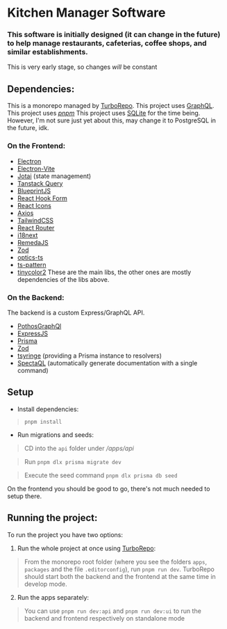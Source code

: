 # Kitchen Manager Software
### This software is initially designed (it can change in the future) to help manage restaurants, cafeterias, coffee shops, and similar establishments.
This is very early stage, so changes *will* be constant

## Dependencies:
This is a monorepo managed by [TurboRepo](https://turbo.build/repo).
This project uses [GraphQL](https://graphql.org/).
This project uses [*pnpm*](https://pnpm.io/)
This project uses [SQLite](https://www.sqlite.org/) for the time being. However, I'm not sure just yet about this, may change it to PostgreSQL in the future, idk.

### On the Frontend:
- [Electron](https://www.electronjs.org/)
- [Electron-Vite](https://electron-vite.org/)
- [Jotai](https://jotai.org/) (state management)
- [Tanstack Query](https://tanstack.com/query/v3)
- [BlueprintJS](https://blueprintjs.com/)
- [React Hook Form](https://react-hook-form.com/)
- [React Icons](https://react-icons.github.io/react-icons/)
- [Axios](https://axios-http.com)
- [TailwindCSS](https://tailwindcss.com)
- [React Router](https://reactrouter.com/en/main)
- [i18next](https://react.i18next.com/)
- [RemedaJS](https://remedajs.com/)
- [Zod](https://zod.dev/)
- [optics-ts](https://github.com/akheron/optics-ts)
- [ts-pattern](https://github.com/gvergnaud/ts-pattern)
- [tinycolor2](https://www.npmjs.com/package/tinycolor2)
These are the main libs, the other ones are mostly dependencies of the libs above.

### On the Backend:
The backend is a custom Express/GraphQL API.
- [PothosGraphQl](https://pothos-graphql.dev/)
- [ExpressJS](https://expressjs.com/)
- [Prisma](https://www.prisma.io/)
- [Zod](https://zod.dev/)
- [tsyringe](https://github.com/microsoft/tsyringe) (providing a Prisma instance to resolvers)
- [SpectaQL](https://github.com/anvilco/spectaql) (automatically generate documentation with a single command)

## Setup
- Install dependencies:
> ```pnpm install```

- Run migrations and seeds:
> CD into the ```api``` folder under */apps/api*

> Run ```pnpm dlx prisma migrate dev```

> Execute the seed command ```pnpm dlx prisma db seed```

On the frontend you should be good to go, there's not much needed to setup there.

## Running the project:
To run the project you have two options:
1. Run the whole project at once using [TurboRepo](https://turbo.build/repo/docs):
> From the monorepo root folder (where you see the folders ```apps```, ```packages``` and the file ```.editorconfig```), run ```pnpm run dev```. TurboRepo should start both the backend and the frontend at the same time in develop mode.

2. Run the apps separately:
> You can use ```pnpm run dev:api``` and ```pnpm run dev:ui``` to run the backend and frontend respectively on standalone mode
